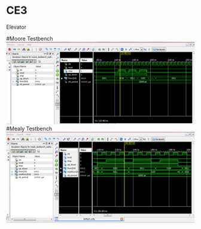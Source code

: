CE3
==========
Elevator

#Moore Testbench
![Alt Text](https://github.com/RyanRedhead/CE3_1/blob/master/Mooretestbenchpicture.PNG?raw=true)
#Mealy Testbench
![Alt Text](https://github.com/RyanRedhead/CE3_1/blob/master/Mealytestbenchpicture.PNG?raw=true)
